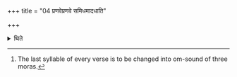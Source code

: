 +++
title = "04 प्रणवेप्रणवे समिधमादधाति"

+++

<details><summary>थिते</summary>

4. The Adhvaryu puts one fuel-stick at each om (-sound).[^1]  

[^1]: The last syllable of every verse is to be changed into om-sound of three moras.
</details>
